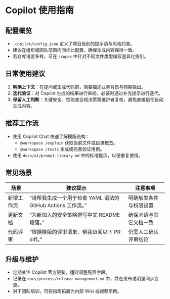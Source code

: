 # Copilot 使用指南

## 配置概览
- `.copilot/config.json` 定义了项目级别的提示语与风格约束。
- 建议在组织或团队范围内同步此配置，确保生成内容保持一致。
- 若仓库语言多样，可在 `scopes` 中针对不同文件类型编写差异化指引。

## 日常使用建议
1. **明确上下文**：在提问或生成代码前，简要描述业务背景与预期输出。
2. **迭代验证**：对 Copilot 生成的结果进行审阅，必要时通过补充提示进行迭代。
3. **保留人工判断**：关键安全、性能或合规决策需维护者复核，避免直接信任自动生成内容。

## 推荐工作流
- 使用 Copilot Chat 快速了解模版结构：
  - `@workspace /explain` 获取当前文件或目录概览。
  - `@workspace /tests` 生成或完善验证用例。
- 使用 `docs/ai/prompt-library.md` 中的标准提示，以便重复使用。

## 常见场景
| 场景 | 建议提示 | 注意事项 |
| ---- | -------- | -------- |
| 新增工作流 | “请帮我生成一个用于检查 YAML 语法的 GitHub Actions 工作流。” | 明确触发条件与权限设置 |
| 更新文档 | “为新加入的安全策略撰写中文 README 段落。” | 确保术语与其它文档一致 |
| 代码评审 | “根据模版的评审清单，帮我审阅以下 PR diff。” | 仍需人工确认评审结论 |

## 升级与维护
- 定期关注 Copilot 官方更新，适时调整配置字段。
- 记录在 `docs/process/release-management.md` 中，并在发布说明里同步变更。
- 对于团队培训，可将指南拓展为内部 Wiki 或视频示例。
